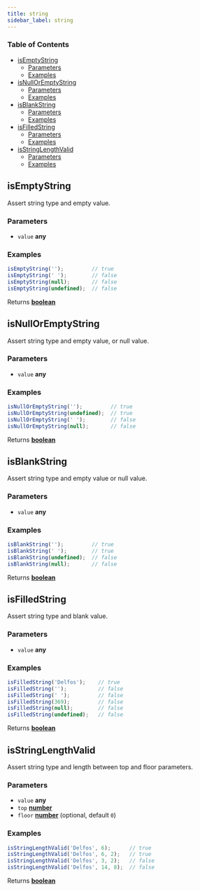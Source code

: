 ```yaml
---
title: string
sidebar_label: string
---
```

<!-- Generated by documentation.js. Update this documentation by updating the source code. -->

### Table of Contents

-   [isEmptyString][1]
    -   [Parameters][2]
    -   [Examples][3]
-   [isNullOrEmptyString][4]
    -   [Parameters][5]
    -   [Examples][6]
-   [isBlankString][7]
    -   [Parameters][8]
    -   [Examples][9]
-   [isFilledString][10]
    -   [Parameters][11]
    -   [Examples][12]
-   [isStringLengthValid][13]
    -   [Parameters][14]
    -   [Examples][15]

## isEmptyString

Assert string type and empty value.

### Parameters

-   `value` **any** 

### Examples

```javascript
isEmptyString('');         // true
isEmptyString(' ');        // false
isEmptyString(null);       // false
isEmptyString(undefined);  // false
```

Returns **[boolean][16]** 

## isNullOrEmptyString

Assert string type and empty value, or null value.

### Parameters

-   `value` **any** 

### Examples

```javascript
isNullOrEmptyString('');         // true
isNullOrEmptyString(undefined);  // true
isNullOrEmptyString(' ');        // false
isNullOrEmptyString(null);       // false
```

Returns **[boolean][16]** 

## isBlankString

Assert string type and empty value or null value.

### Parameters

-   `value` **any** 

### Examples

```javascript
isBlankString('');         // true
isBlankString(' ');        // true
isBlankString(undefined);  // false
isBlankString(null);       // false
```

Returns **[boolean][16]** 

## isFilledString

Assert string type and blank value.

### Parameters

-   `value` **any** 

### Examples

```javascript
isFilledString('Delfos');    // true
isFilledString('');          // false
isFilledString(' ');         // false
isFilledString(369);         // false
isFilledString(null);        // false
isFilledString(undefined);   // false
```

Returns **[boolean][16]** 

## isStringLengthValid

Assert string type and length between top and floor parameters.

### Parameters

-   `value` **any** 
-   `top` **[number][17]** 
-   `floor` **[number][17]**  (optional, default `0`)

### Examples

```javascript
isStringLengthValid('Delfos', 6);      // true
isStringLengthValid('Delfos', 6, 2);   // true
isStringLengthValid('Delfos', 3, 2);   // false
isStringLengthValid('Delfos', 14, 8);  // false
```

Returns **[boolean][16]** 

[1]: #isemptystring

[2]: #parameters

[3]: #examples

[4]: #isnulloremptystring

[5]: #parameters-1

[6]: #examples-1

[7]: #isblankstring

[8]: #parameters-2

[9]: #examples-2

[10]: #isfilledstring

[11]: #parameters-3

[12]: #examples-3

[13]: #isstringlengthvalid

[14]: #parameters-4

[15]: #examples-4

[16]: https://developer.mozilla.org/docs/Web/JavaScript/Reference/Global_Objects/Boolean

[17]: https://developer.mozilla.org/docs/Web/JavaScript/Reference/Global_Objects/Number
